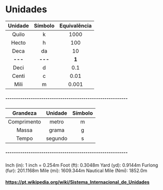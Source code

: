 # Unidades

| Unidade | Símbolo | Equivalência
| :-------------: | :-------------: | :-------------: |
| Quilo  | k  | 1000 |
| Hecto | h  | 100 |
| Deca | da  | 10 |
| **---**  | **---**  | **1** |
| Deci | d  | 0.1 |
| Centi  | c  | 0.01 |
| Mili  | m | 0.001 |

##### ----------------------------------------------------------
| Grandeza | Unidade | Símbolo
| :-------------: | :-------------: | :-------------: |
| Comprimento  | metro | m |
| Massa | grama | g |
| Tempo | segundo  | s |

##### ----------------------------------------------------------

Inch (in): 1 inch = 0.254m
Foot (ft): 0.3048m
Yard (yd): 0.9144m
Furlong (fur): 201.1168m
Mile (mi): 1609.344m
Nautical Mile (Nmi): 1852.0m


#### https://pt.wikipedia.org/wiki/Sistema_Internacional_de_Unidades

